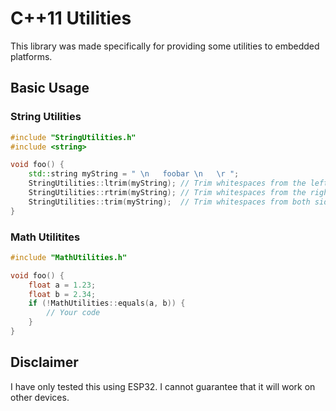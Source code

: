 # C++11 Utilities
This library was made specifically for providing some utilities to embedded platforms.

## Basic Usage
### String Utilities
```cpp
#include "StringUtilities.h"
#include <string>

void foo() {
    std::string myString = " \n   foobar \n   \r ";
    StringUtilities::ltrim(myString); // Trim whitespaces from the left
    StringUtilities::rtrim(myString); // Trim whitespaces from the right
    StringUtilities::trim(myString);  // Trim whitespaces from both side
}

```

### Math Utilitites
```cpp
#include "MathUtilities.h"

void foo() {
    float a = 1.23;
    float b = 2.34;
    if (!MathUtilities::equals(a, b)) {
        // Your code
    }
}
```

## Disclaimer
I have only tested this using ESP32. I cannot guarantee that it will work on other devices.